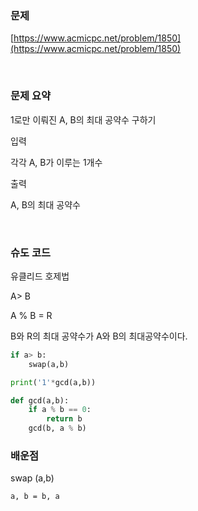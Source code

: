 ### 문제

[https://www.acmicpc.net/problem/1850](https://www.acmicpc.net/problem/1850)

<br>

### 문제 요약

1로만 이뤄진 A, B의 최대 공약수 구하기

입력

각각 A, B가 이루는 1개수

출력

A, B의 최대 공약수

<br>

### 슈도 코드

유클리드 호제법

A> B

A % B = R 

B와 R의 최대 공약수가 A와 B의 최대공약수이다.

```python
if a> b:
	swap(a,b)

print('1'*gcd(a,b))

def gcd(a,b):
	if a % b == 0:
		return b
	gcd(b, a % b)
```

### 배운점

swap (a,b)

`a, b = b, a`